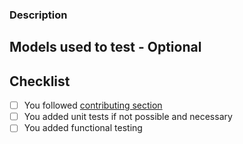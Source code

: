 ### Description

<!--- Add a little description on what you plan to tackle with this PR -->
<!--- Add resolve #issue-number in case you resolve an open issue -->

## Models used to test - Optional
<!--- Add here the models that you use to test the changes -->


## Checklist
- [ ] You followed [contributing section](https://github.com/dbt-athena/dbt-athena#contributing)
- [ ] You added unit tests if not possible and necessary
- [ ] You added functional testing
